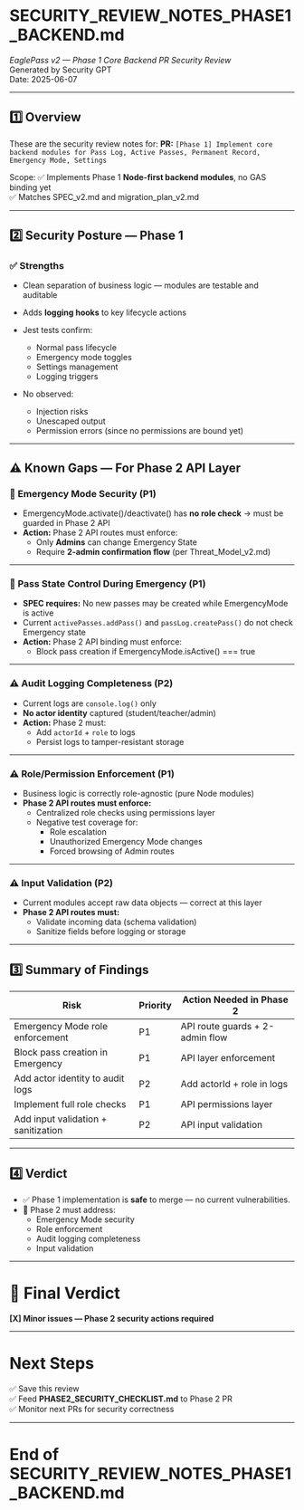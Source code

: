 # SECURITY_REVIEW_NOTES_PHASE1_BACKEND.md  
_EaglePass v2 — Phase 1 Core Backend PR Security Review_  
Generated by Security GPT  
Date: 2025-06-07  

---

## 1️⃣ Overview

These are the security review notes for:
**PR:** `[Phase 1] Implement core backend modules for Pass Log, Active Passes, Permanent Record, Emergency Mode, Settings`  

Scope:
✅ Implements Phase 1 **Node-first backend modules**, no GAS binding yet  
✅ Matches SPEC_v2.md and migration_plan_v2.md  

---

## 2️⃣ Security Posture — Phase 1  

### ✅ Strengths

- Clean separation of business logic — modules are testable and auditable  
- Adds **logging hooks** to key lifecycle actions  
- Jest tests confirm:
    - Normal pass lifecycle  
    - Emergency mode toggles  
    - Settings management  
    - Logging triggers  

- No observed:
    - Injection risks  
    - Unescaped output  
    - Permission errors (since no permissions are bound yet)  

---

## ⚠️ Known Gaps — For Phase 2 API Layer  

### 🚨 Emergency Mode Security (P1)

- EmergencyMode.activate()/deactivate() has **no role check** → must be guarded in Phase 2 API  
- **Action:** Phase 2 API routes must enforce:
    - Only **Admins** can change Emergency State  
    - Require **2-admin confirmation flow** (per Threat_Model_v2.md)  

---

### 🚨 Pass State Control During Emergency (P1)

- **SPEC requires:** No new passes may be created while EmergencyMode is active  
- Current `activePasses.addPass()` and `passLog.createPass()` do not check Emergency state  
- **Action:** Phase 2 API binding must enforce:
    - Block pass creation if EmergencyMode.isActive() === true  

---

### ⚠️ Audit Logging Completeness (P2)

- Current logs are `console.log()` only  
- **No actor identity** captured (student/teacher/admin)  
- **Action:** Phase 2 must:
    - Add `actorId` + `role` to logs  
    - Persist logs to tamper-resistant storage  

---

### ⚠️ Role/Permission Enforcement (P1)

- Business logic is correctly role-agnostic (pure Node modules)  
- **Phase 2 API routes must enforce:**
    - Centralized role checks using permissions layer  
    - Negative test coverage for:
        - Role escalation  
        - Unauthorized Emergency Mode changes  
        - Forced browsing of Admin routes  

---

### ⚠️ Input Validation (P2)

- Current modules accept raw data objects — correct at this layer  
- **Phase 2 API routes must:**
    - Validate incoming data (schema validation)  
    - Sanitize fields before logging or storage  

---

## 3️⃣ Summary of Findings  

| Risk                               | Priority | Action Needed in Phase 2 |
|------------------------------------|----------|-------------------------|
| Emergency Mode role enforcement    | P1       | API route guards + 2-admin flow |
| Block pass creation in Emergency   | P1       | API layer enforcement |
| Add actor identity to audit logs   | P2       | Add actorId + role in logs |
| Implement full role checks         | P1       | API permissions layer |
| Add input validation + sanitization| P2       | API input validation |

---

## 4️⃣ Verdict

- ✅ Phase 1 implementation is **safe** to merge — no current vulnerabilities.  
- 🚨 Phase 2 must address:
    - Emergency Mode security  
    - Role enforcement  
    - Audit logging completeness  
    - Input validation  

---

# 🚦 Final Verdict  

**[X] Minor issues — Phase 2 security actions required**  

---

# Next Steps

✅ Save this review  
✅ Feed **PHASE2_SECURITY_CHECKLIST.md** to Phase 2 PR  
✅ Monitor next PRs for security correctness  

---

# End of SECURITY_REVIEW_NOTES_PHASE1_BACKEND.md
